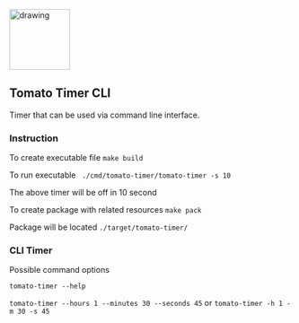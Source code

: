 
<img src="https://user-images.githubusercontent.com/43377382/144755292-fa4634e3-fe85-40ad-a74c-aa9ec91c5818.png" alt="drawing" width="108"/> 

## Tomato Timer CLI 

Timer that can be used via command line interface.

### Instruction
To create executable file
`` make build ``

To run executable
`` ./cmd/tomato-timer/tomato-timer -s 10``

The above timer will be off in 10 second

To create package with related resources
`` make pack ``

Package will be located 
`` ./target/tomato-timer/ ``

### CLI Timer 

Possible command options

`` tomato-timer --help ``


`` tomato-timer --hours 1 --minutes 30 --seconds 45 `` or `` tomato-timer -h 1 -m 30 -s 45 ``

